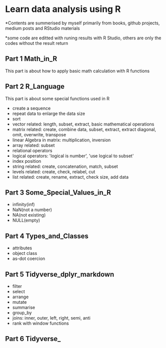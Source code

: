 # Learn data analysis using R

*Contents are summerised by myself primarily from books, github projects, medium posts and RStudio materials

*some code are editted with runing results with R Studio, others are only the codes without the result return


## Part 1 Math_in_R

This part is about how to apply basic math calculation with R functions

## Part 2 R_Language

This part is about some special functions used in R
- create a sequence
- repeat data to enlarge the data size
- sort
- vector related: length, subset, extract, basic mathematical operations
- matrix related: create, combine data, subset, extract, extract diagonal, omit, overwrite, transpose
- linear Algebra in matrix: multiplication, inversion
- array related: subset
- relational operators
- logical operators: 'logical is number', 'use logical to subset'
- index position
- string related: create, concatenation, match, subset
- levels related: create, check, relabel, cut
- list related: create, rename, extract, check size, add data

## Part 3 Some_Special_Values_in_R

- infinity(inf)
- NaN(not a number)
- NA(not existing)
- NULL(empty)

## Part 4 Types_and_Classes

- attributes
- object class
- as-dot coercion

## Part 5 Tidyverse_dplyr_markdown

- filter
- select
- arrange
- mutate
- summarise
- group_by
- joins: inner, outer, left, right, semi, anti
- rank with window functions

## Part 6 Tidyverse_
